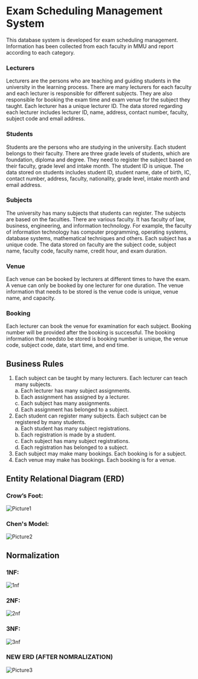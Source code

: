 # Exam Scheduling Management System
This database system is developed for exam scheduling management. Information has been collected from each faculty in MMU and report according to each category. 

### Lecturers
Lecturers are the persons who are teaching and guiding students in the university in the learning process. There are many lecturers for each faculty and each lecturer is responsible for different subjects. They are also responsible for booking the exam time and exam venue for the subject they taught. Each lecturer has a unique lecturer ID. The data stored regarding each lecturer includes lecturer ID, name, address, contact number, faculty, subject code and email address.

### Students
Students are the persons who are studying in the university. Each student belongs to their faculty. There are three grade levels of students, which are foundation, diploma and degree. They need to register the subject based on their faculty, grade level and intake month. The student ID is unique. The data stored on students includes student ID, student name, date of birth, IC, contact number, address, faculty, nationality, grade level, intake month and email address.

### Subjects
The university has many subjects that students can register. The subjects are based on the faculties. There are various faculty. It has faculty of law, business, engineering, and information technology. For example, the faculty of information technology has computer programming, operating systems, database systems, mathematical techniques and others. Each subject has a unique code. The data stored on faculty are the subject code, subject name, faculty code, faculty name, credit hour, and exam duration. 

### Venue
Each venue can be booked by lecturers at different times to have the exam. A venue can only be booked by one lecturer for one duration. The venue information that needs to be stored is the venue code is unique, venue name, and capacity.

### Booking
Each lecturer can book the venue for examination for each subject. Booking number will be provided after the booking is successful. The booking information that needsto be stored is booking number is unique, the venue code, subject code, date, start time, and end time.

## Business Rules
1) Each subject can be taught by many lecturers. Each lecturer can teach many subjects. \
  a. Each lecturer has many subject assignments. \
  b. Each assignment has assigned by a lecturer. \
  c. Each subject has many assignments. \
  d. Each assignment has belonged to a subject. 
2) Each student can register many subjects. Each subject can be registered by many students. \
  a. Each student has many subject registrations.\
  b. Each registration is made by a student.\
  c. Each subject has many subject registrations.\
  d. Each registration has belonged to a subject.
3) Each subject may make many bookings. Each booking is for a subject.
4) Each venue may make has bookings. Each booking is for a venue.

## Entity Relational Diagram (ERD)
### Crow’s Foot:
![Picture1](https://github.com/user-attachments/assets/06b2959e-491d-43a0-b9bd-ab0fdb065299)
### Chen's Model:
![Picture2](https://github.com/user-attachments/assets/8f4a2c4b-28a6-4325-bbe1-a9119c84d475)

## Normalization
### 1NF:
![1nf](https://github.com/user-attachments/assets/2a6fdc4d-d25a-4ceb-b85f-45337f82dc9f)
### 2NF:
![2nf](https://github.com/user-attachments/assets/1bc90ec4-c097-4eb2-a9d0-863c852bc4a1)
### 3NF:
![3nf](https://github.com/user-attachments/assets/a999131d-a7e5-4f30-a1ae-158b9aa2fcfc)
### NEW ERD (AFTER NOMRALIZATION)
![Picture3](https://github.com/user-attachments/assets/fed07240-84dd-4f61-bc20-7786c6411944)








